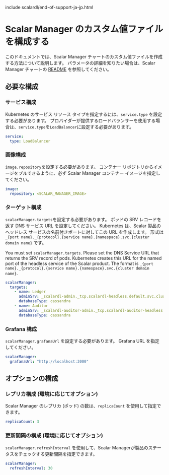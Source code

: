 include scalardl/end-of-support-ja-jp.html

# Scalar Manager のカスタム値ファイルを構成する

このドキュメントでは、Scalar Manager チャートのカスタム値ファイルを作成する方法について説明します。 パラメータの詳細を知りたい場合は、Scalar Manager チャートの [README](https://github.com/scalar-labs/helm-charts/blob/main/charts/scalar-manager/README.md) を参照してください。

## 必要な構成

### サービス構成

Kubernetes のサービス リソース タイプを指定するには、`service.type` を設定する必要があります。 プロバイダーが提供するロードバランサーを使用する場合は、`service.type`を`LoadBalancer`に設定する必要があります。

```yaml
service:
  type: LoadBalancer
```

### 画像構成

`image.repository`を設定する必要があります。 コンテナー リポジトリからイメージをプルできるように、必ず Scalar Manager コンテナー イメージを指定してください。

```yaml
image:
  repository: <SCALAR_MANAGER_IMAGE>
```

### ターゲット構成

`scalarManager.targets`を設定する必要があります。 ポッドの SRV レコードを返す DNS サービス URL を設定してください。 Kubernetes は、Scalar 製品のヘッドレス サービスの名前付きポートに対してこの URL を作成します。 形式は `_{port name}._{protocol}.{service name}.{namespace}.svc.{cluster domain name}` です。

You must set `scalarManager.targets`. Please set the DNS Service URL that returns the SRV record of pods. Kubernetes creates this URL for the named port of the headless service of the Scalar product. The format is `_{port name}._{protocol}.{service name}.{namespace}.svc.{cluster domain name}`.

```yaml
scalarManager:
  targets: 
    - name: Ledger
      adminSrv: _scalardl-admin._tcp.scalardl-headless.default.svc.cluster.local
      databaseType: cassandra
    - name: Auditor
      adminSrv: _scalardl-auditor-admin._tcp.scalardl-auditor-headless.default.svc.cluster.local
      databaseType: cassandra
```

### Grafana 構成

`scalarManager.grafanaUrl` を設定する必要があります。 Grafana URL を指定してください。

```yaml
scalarManager:
  grafanaUrl: "http://localhost:3000"
```

## オプションの構成

### レプリカ構成 (環境に応じてオプション)

Scalar Manager のレプリカ (ポッド) の数は、`replicaCount` を使用して指定できます。

```yaml
replicaCount: 3
```

### 更新間隔の構成 (環境に応じてオプション)

`scalarManager.refreshInterval` を使用して、Scalar Managerが製品のステータスをチェックする更新間隔を指定できます。

```yaml
scalarManager:
  refreshInterval: 30
```
